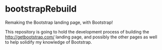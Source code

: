 # bootstrapRebuild
Remaking the Bootstrap landing page, with Bootstrap!

This repository is going to hold the development process of building the http://getbootstrap.com/ landing page, and possibly the other pages as well to help solidify my knowledge of Bootstrap.
